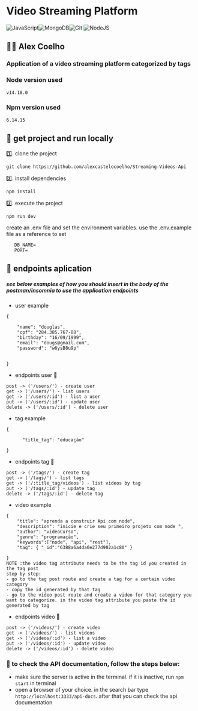 # Video Streaming Platform 

![JavaScript](https://img.shields.io/badge/javascript-%23323330.svg?style=for-the-badge&logo=javascript&logoColor=%23F7DF1E)![MongoDB](https://img.shields.io/badge/MongoDB-%234ea94b.svg?style=for-the-badge&logo=mongodb&logoColor=white)![Git](https://img.shields.io/badge/git-%23F05033.svg?style=for-the-badge&logo=git&logoColor=white)	![NodeJS](https://img.shields.io/badge/node.js-6DA55F?style=for-the-badge&logo=node.js&logoColor=white)

##  👨‍💻   Alex Coelho 

### Application of a video streaming platform categorized by tags
### Node version used
```
v14.18.0
```
### Npm version used
```
6.14.15
```


## :beginner: get project and run locally
1️⃣. clone the project
 ```
 git clone https://github.com/alexcastelocoelho/Streaming-Videos-Api
 ```
2️⃣. install dependencies
 ```
 npm install
 ```
3️⃣. execute the project
 ```
 npm run dev
 ```
create an .env file and set the environment variables. use the .env.example file as a reference to set
 ```
    DB_NAME=
    PORT=

 ```

## 📄 endpoints aplication 
##### see below examples of how you should insert in the body of the postman/insomnia to use the application endpoints
* user example
```
{
	
	"name": "douglas",
	"cpf": "284.385.767-88",
	"birthday": "16/09/1999",
	"email": "dougs@gmail.com",
	"password": "w6ysB8u9p"    
	
	
}
```

* endpoints user 🧑
 ```
 post -> ('/users/') - create user
 get -> ('/users/') - list users
 get -> ('/users/:id') - list a user
 put -> ('/users/:id') - update user
 delete -> ('/users/:id') - delete user
 ```

* tag example
```
{
	
	  "title_tag": "educação"	

}
```
 * endpoints tag 📝  
 ```
 post -> ('/tags/') - create tag
 get -> ('/tags/') - list tags
 get -> ('/:title_tag/videos') - list videos by tag
 put -> ('/tags/:id') - update tag
 delete -> ('/tags/:id') - delete tag
 ```

* video example
```
{
	"title": "aprenda a construir Api com node",
	"description": "inicie e crie seu primeiro projeto com node ",
	"author": "videoCurso",
	"genre": "programação",
	"keywords":["node", "api", "rest"],	
	"tag": { "_id":"6388a6a4da0e277d902a1c80" }
		
}
NOTE :the video tag attribute needs to be the tag id you created in the tag post
step by step:
- go to the tag post route and create a tag for a certain video category
- copy the id generated by that tag
- go to the video post route and create a video for that category you want to categorize. in the video tag attribute you paste the id generated by tag
```

 * endpoints video 🎥 
 ```
 post -> ('/videos/') - create video
 get -> ('/videos/') - list videos
 get -> ('/videos/:id') - list a video
 put -> ('/videos/:id') - update video
 delete -> ('/videos/:id') - delete video
 ```

 

 ### :scroll: to check the API documentation, follow the steps below:
* make sure the server is active in the terminal. if it is inactive, run `npm start` in terminal
* open a browser of your choice. in the search bar type `http://localhost:3333/api-docs`. after that you can check the api documentation
